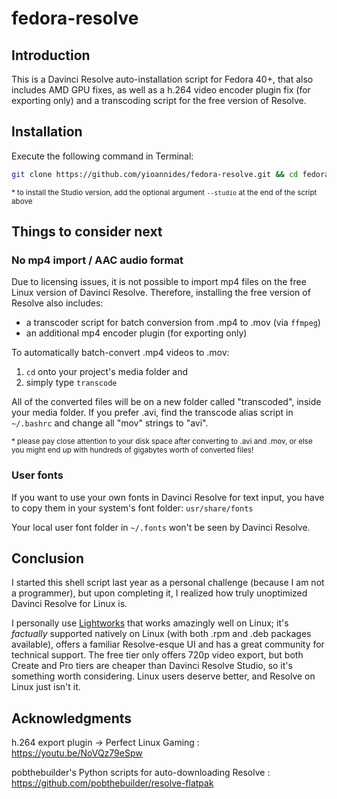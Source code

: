 # fedora-resolve

## Introduction

This is a Davinci Resolve auto-installation script for Fedora 40+, that also includes AMD GPU fixes, as well as a h.264 video encoder plugin fix (for exporting only) and a transcoding script for the free version of Resolve.

## Installation

Execute the following command in Terminal:
```sh
git clone https://github.com/yioannides/fedora-resolve.git && cd fedora-resolve && chmod +x ./install.sh && sudo ./install.sh
```
<sup>* to install the Studio version, add the optional argument `--studio` at the end of the script above

## Things to consider next

### No mp4 import / AAC audio format

Due to licensing issues, it is not possible to import mp4 files on the free Linux version of Davinci Resolve. 
Therefore, installing the free version of Resolve also includes:
- a transcoder script for batch conversion from .mp4 to .mov (via `ffmpeg`)
- an additional mp4 encoder plugin (for exporting only)

To automatically batch-convert .mp4 videos to .mov: 
1. `cd` onto your project's media folder and
2. simply type `transcode`

All of the converted files will be on a new folder called "transcoded", inside your media folder. If you prefer .avi, find the transcode alias script in `~/.bashrc` and change all "mov" strings to "avi".

<sup>* please pay close attention to your disk space after converting to .avi and .mov, or else you might end up with hundreds of gigabytes worth of converted files!

### User fonts

If you want to use your own fonts in Davinci Resolve for text input, you have to copy them in your system's font folder: `usr/share/fonts`

Your local user font folder in `~/.fonts` won't be seen by Davinci Resolve.

## Conclusion

I started this shell script last year as a personal challenge (because I am not a programmer), but upon completing it, I realized how truly unoptimized Davinci Resolve for Linux is.

I personally use [Lightworks](https://lwks.com/) that works amazingly well on Linux; it's _factually_ supported natively on Linux (with both .rpm and .deb packages available), offers a familiar Resolve-esque UI and has a great community for technical support. The free tier only offers 720p video export, but both Create and Pro tiers are cheaper than Davinci Resolve Studio, so it's something worth considering. Linux users deserve better, and Resolve on Linux just isn't it.

## Acknowledgments

h.264 export plugin → Perfect Linux Gaming : https://youtu.be/NoVQz79eSpw

pobthebuilder's Python scripts for auto-downloading Resolve : https://github.com/pobthebuilder/resolve-flatpak
